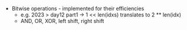 - Bitwise operations - implemented for their efficiencies
  - e.g. 2023 > day12 part1 -> 1 << len(idxs) translates to 2 ** len(idx)
  - AND, OR, XOR, left shift, right shift 